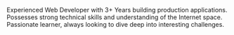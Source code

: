 Experienced Web Developer with 3+ Years building production applications. Possesses strong technical skills and understanding of the Internet space. Passionate learner, always looking to dive deep into interesting challenges. 
